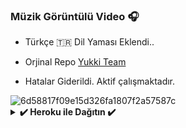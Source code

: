 ### Müzik Görüntülü Video 🎧
- Türkçe 🇹🇷 Dil Yaması Eklendi.. 

- Orjinal Repo [Yukki Team](https://github.com/TeamYukki/YukkiMusicBot) 

-  Hatalar Giderildi. Aktif çalışmaktadır. 

<img src="https://i.ibb.co/khRz42f/Turkish-Voice.jpg" alt="6d58817f09e15d326fa1807f2a57587c" border="0">    

<details>
<summary><b>✔️ Heroku ile Dağıtın ✔️</b></summary>
<br>
<h4>Bu uygulamayı Heroku'da dağıtmak için aşağıdaki düğmeye tıklayın!</h4>    
<p><a href="https://dashboard.heroku.com/new?template=https://github.com/Iregullar/MusicTR"><img src="https://img.shields.io/badge/Deploy%20To%20Heroku-blueviolet?style=for-the-badge&logo=heroku" width="200"/></a></p>

